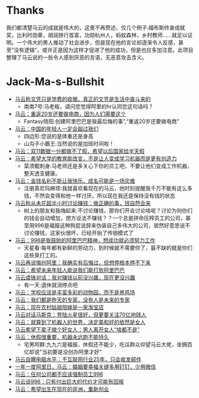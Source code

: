 # Thanks
我们都清楚马云的成就是伟大的，这里不再赘述，仅几个例子:福布斯终身成就奖，比利时勋章，胡润排行首富，功勋杭州人，蚂蚁森林，乡村教师......就足以证明。一个伟大的男人推动了社会进步，但是现在他的言论却逐渐令人反感，甚至“没有逻辑”，或许正是因为这样才促进了他的成功，但是也应多加注意。此项目整理了马云说的一些令人感到厌恶的言语，无恶意攻击含义。

# Jack-Ma-s-Bullshit
* [马云称文凭只是学费的收据，真正的文凭是生活中奋斗来的](https://www.ithome.com/0/460/868.htm)
  * 南南7号:马老板，请问您觉得阿里的hr认同您这句话吗？  
* [马云：重返20岁还要做电商，因为人们需要这个](https://www.ithome.com/0/457/509.htm)
  * Fantasy晓阳:创建阿里巴巴是我最后悔的事”,“重返20岁还要做电商”  
* [马云：中国的年轻人一定会超过我们](https://www.ithome.com/0/456/863.htm)
  * 四边形:您说的是体重还是身高
  * 山沟子小霸王:当然说的是加班时间啦！  
* [马云：双11数据一分都做不了假，希望以后国家给半天假](https://www.ithome.com/0/456/747.htm)  
* [马云：希望大学的教育能改变，不是让人变成学习机器而是更有创造力](https://www.ithome.com/0/455/984.htm)
  * 菜须鲲刺身:马老师还是多关心下你的员工吧，不要让他们变成工作机器，整天透支健康。  
* [马云：金钱名利不能让我快乐，成名可能是一场灾难](https://www.ithome.com/0/455/950.htm)
  * 注册真尼玛麻烦:我就喜欢看现在的马云，他时刻提醒我千万不能有这么多钱，不然会变得和他一样讨厌，所以现在我还是保持没有钱的状态  
* [马云称从未花超半小时讨论赚钱：做正确的事，钱自然会来](https://www.ithome.com/0/455/891.htm)
  * 树上的朋友和我嗨起来:不讨论赚钱，那你们开会讨论啥呢？讨论为何你们的钱会自动增加，想方设法不赚钱？？一个总是拼命压榨员工的公司，甚至用996是福报这种狗屁说辞来伪装自己多伟大的公司，居然好意思说不讨论赚钱，这家伙很坏，已经开始了传销模式了  
* [马云：996是我鼓励的阿里巴巴精神，想成功就必须努力工作](https://www.ithome.com/0/455/848.htm)
  * 天星看:每年都有新鲜的劳动力，到时候就不需要你了，最不缺的就是你们这些臭打工的。  
* [马云再谈悔创阿里：我确实有后悔过，但想停根本停不下来](https://www.ithome.com/0/455/844.htm)
* [马云：希望未来年轻人能说我们能打败阿里巴巴](https://www.ithome.com/0/455/687.htm)  
* [马云虞锋对话：我对赚钱以前没兴趣，现在更没兴趣](https://www.ithome.com/0/455/402.htm)
  * 有一天:退休就消停点吧
* [马云：学校应该是丰富多彩的动物园，而不是养鸡场](https://www.ithome.com/0/451/928.htm)
* [马云：我们都是昨天的专家，没有人是未来的专家](https://www.ithome.com/0/451/242.htm)
* [马云：现在农村姑娘陪嫁是一家淘宝店](https://www.ithome.com/0/442/283.htm)
* [马云对话马斯克：登陆火星很好，但更要关注70亿地球人](https://www.ithome.com/0/442/251.htm)
* [马云：就算到了机器人的世界，决定美和好的依然是女人](https://www.ithome.com/0/441/748.htm)
* [马云希望下辈子做个好女人：男人离开女人“啥都不是”](https://www.ithome.com/0/441/722.htm)
* [马云：休假很重要，机器永远跑不能持久](https://www.ithome.com/0/435/240.htm)
  * 宅男阿群:九九六是福报，休假还不能少，吃瓜群众仰望马云大佬，坐拥百亿却说"当初要是没创办阿里才好"  
* [马云自曝电脑水平：干互联网行业25年，只会收发邮件](https://www.ithome.com/0/427/553.htm)
* [一年一度阿里日，马云：婚姻要幸福关键多用钉钉，少用微信](https://www.ithome.com/0/423/009.htm)
* [马云：任何公司都不应该强制员工996](https://www.ithome.com/0/418/925.htm)
* [马云谈996：只有付出巨大的代价才可能有回报](https://www.ithome.com/0/418/857.htm)
* [马云：希望出生在现在的非洲，重新创业](https://www.ithome.com/0/416/699.htm)
